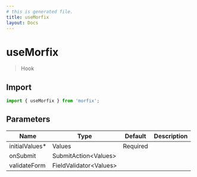 ```yaml
---
# this is generated file.
title: useMorfix
layout: Docs
---
```


# useMorfix

> Hook

## Import

```js copy
import { useMorfix } from 'morfix';
```


## Parameters
| Name | Type | Default | Description |
| ---- | ---- | ------- | ----------- |
| initialValues* | Values | Required | 
| onSubmit | SubmitAction&lt;Values&gt; |  | 
| validateForm | FieldValidator&lt;Values&gt; |  | 
